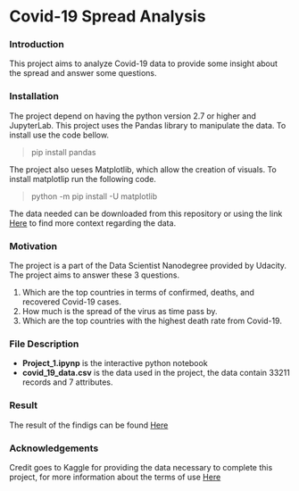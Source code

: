 # Covid-19 Spread Analysis

### Introduction
This project aims to analyze Covid-19 data to provide some insight about the spread and answer some questions.

### Installation
The project depend on having the python version 2.7 or higher and JupyterLab. This project uses the Pandas library to manipulate the data.
To install use the code bellow.

>pip install pandas

The project also ueses Matplotlib, which allow the creation of visuals.
To install matplotlip run the following code.

>python -m pip install -U matplotlib

The data needed can be downloaded from this repository or using the link [Here](https://www.kaggle.com/sudalairajkumar/novel-corona-virus-2019-dataset?select=covid_19_data.csv) to find more context regarding the data.

### Motivation
The project is a part of the Data Scientist Nanodegree provided by Udacity. The project aims to answer these 3 questions.
1. Which are the top countries in terms of confirmed, deaths, and recovered Covid-19 cases.
2. How much is the spread of the virus as time pass by.
3. Which are the top countries with the highest death rate from Covid-19.

### File Description
- **Project_1.ipynp** is the interactive python notebook
- **covid_19_data.csv** is the data used in the project, the data contain 33211 records and 7 attributes.

### Result
The result of the findigs can be found [Here](https://medium.com/@mm.al3nazy/covid-19-spread-result-around-the-world-130c725401df)

### Acknowledgements
Credit goes to Kaggle for providing the data necessary to complete this project, for more information about the terms of use [Here](https://www.kaggle.com/terms)
